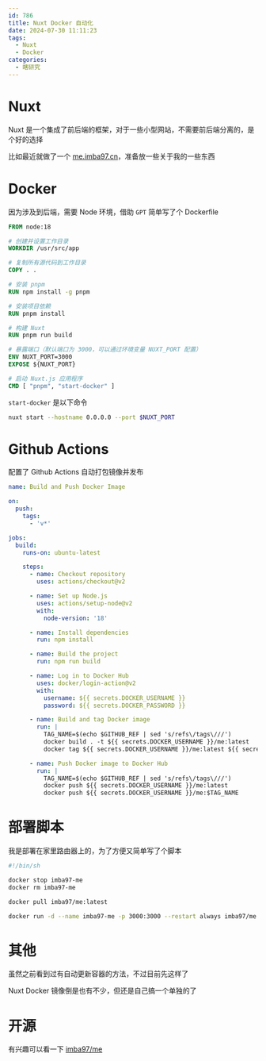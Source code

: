 ```yaml
---
id: 786
title: Nuxt Docker 自动化
date: 2024-07-30 11:11:23
tags:
  - Nuxt
  - Docker
categories:
  - 瞎研究
---
```


# Nuxt

<span icon i-logos-nuxt-icon></span> Nuxt 是一个集成了前后端的框架，对于一些小型网站，不需要前后端分离的，是个好的选择

比如最近就做了一个 [me.imba97.cn](https://me.imba97.cn)，准备放一些关于我的一些东西

<!--more-->

# Docker

因为涉及到后端，需要 Node 环境，借助 `GPT` 简单写了个 <span icon i-logos-docker-icon></span> Dockerfile

```dockerfile
FROM node:18

# 创建并设置工作目录
WORKDIR /usr/src/app

# 复制所有源代码到工作目录
COPY . .

# 安装 pnpm
RUN npm install -g pnpm

# 安装项目依赖
RUN pnpm install

# 构建 Nuxt
RUN pnpm run build

# 暴露端口（默认端口为 3000，可以通过环境变量 NUXT_PORT 配置）
ENV NUXT_PORT=3000
EXPOSE ${NUXT_PORT}

# 启动 Nuxt.js 应用程序
CMD [ "pnpm", "start-docker" ]
```

`start-docker` 是以下命令

```sh
nuxt start --hostname 0.0.0.0 --port $NUXT_PORT
```

# Github Actions

配置了 <span icon i-logos-github-actions></span> Github Actions 自动打包镜像并发布

```yaml
name: Build and Push Docker Image

on:
  push:
    tags:
      - 'v*'

jobs:
  build:
    runs-on: ubuntu-latest

    steps:
      - name: Checkout repository
        uses: actions/checkout@v2

      - name: Set up Node.js
        uses: actions/setup-node@v2
        with:
          node-version: '18'

      - name: Install dependencies
        run: npm install

      - name: Build the project
        run: npm run build

      - name: Log in to Docker Hub
        uses: docker/login-action@v2
        with:
          username: ${{ secrets.DOCKER_USERNAME }}
          password: ${{ secrets.DOCKER_PASSWORD }}

      - name: Build and tag Docker image
        run: |
          TAG_NAME=$(echo $GITHUB_REF | sed 's/refs\/tags\///')
          docker build . -t ${{ secrets.DOCKER_USERNAME }}/me:latest
          docker tag ${{ secrets.DOCKER_USERNAME }}/me:latest ${{ secrets.DOCKER_USERNAME }}/me:$TAG_NAME

      - name: Push Docker image to Docker Hub
        run: |
          TAG_NAME=$(echo $GITHUB_REF | sed 's/refs\/tags\///')
          docker push ${{ secrets.DOCKER_USERNAME }}/me:latest
          docker push ${{ secrets.DOCKER_USERNAME }}/me:$TAG_NAME
```

# 部署脚本

我是部署在家里路由器上的，为了方便又简单写了个脚本

```sh
#!/bin/sh

docker stop imba97-me
docker rm imba97-me

docker pull imba97/me:latest

docker run -d --name imba97-me -p 3000:3000 --restart always imba97/me:latest
```

# 其他

虽然之前看到过有自动更新容器的方法，不过目前先这样了

Nuxt Docker 镜像倒是也有不少，但还是自己搞一个单独的了

# 开源

有兴趣可以看一下 <span icon i-mdi-github></span> [imba97/me](https://github.com/imba97/me)
